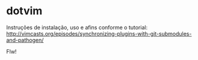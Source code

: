 dotvim
======
Instruções de instalação, uso e afins conforme o tutorial:
http://vimcasts.org/episodes/synchronizing-plugins-with-git-submodules-and-pathogen/

Flw!
